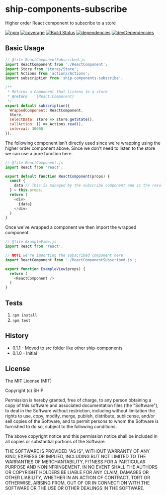 # ship-components-subscribe
Higher order React component to subscribe to a store

[![npm](https://img.shields.io/npm/v/ship-components-subscribe.svg?maxAge=2592000)](https://www.npmjs.com/package/ship-components-subscribe)
[![coverage](https://img.shields.io/coveralls/ship-components/ship-components-subscribe.svg?maxAge=2592000)](https://coveralls.io/github/ship-components/ship-components-subscribe)
[![Build Status](http://img.shields.io/travis/ship-components/ship-components-subscribe/master.svg?style=flat)](https://travis-ci.org/ship-components/ship-components-subscribe)
[![dependencies](https://img.shields.io/david/ship-components/ship-components-subscribe.svg?style=flat)](https://david-dm.org/ship-components/ship-components-subscribe)
[![devDependencies](https://img.shields.io/david/dev/ship-components/ship-components-subscribe.svg?style=flat)](https://david-dm.org/ship-components/ship-components-subscribe?type=dev)


## Basic Usage

```js
// @file ReactComponentSubscribed.js
import ReactComponent from './ReactComponent';
import Store from 'stores/Store';
import Actions from 'actions/Actions';
import subscription from 'ship-components-subscribe';

/**
 * Returns a Component that listens to a store
 * @return    {React.Component}
 */
export default subscription({
  WrappedComponent: ReactComponent,
  Store,
  selectData: store => store.getState(),
  callAction: () => Actions.read(),
  interval: 30000
});

```
The following component isn't directly used since we're wrapping using the higher order component above. Since we don't need to listen to the store we can use a pure function here.
```js
// @file ReactComponent.js
import React from 'react';

export default function ReactComponent(props) {
  const {
    data // This is managed by the subscribe component and is the result of `selectData`
  } = this.props;
  return (
    <div>
      {data}
    </div>
  )
}
```

Once we've wrapped a component we then import the wrapped component.

```js
// @file ExampleView.js
import React from 'react';

// NOTE we're importing the subscribed component here
import ReactComponent from './ReactComponentSubscribed.js';

export function ExampleView(props) {
  return (
    <ReactComponent />
  )
}
```

## Tests

1. `npm install`
2. `npm test`

## History
* 0.1.1 - Moved to src folder like other ship-components
* 0.1.0 - Initial

## License
The MIT License (MIT)

Copyright (c) SHIP

Permission is hereby granted, free of charge, to any person obtaining a copy
of this software and associated documentation files (the "Software"), to deal
in the Software without restriction, including without limitation the rights
to use, copy, modify, merge, publish, distribute, sublicense, and/or sell
copies of the Software, and to permit persons to whom the Software is
furnished to do so, subject to the following conditions:

The above copyright notice and this permission notice shall be included in all
copies or substantial portions of the Software.

THE SOFTWARE IS PROVIDED "AS IS", WITHOUT WARRANTY OF ANY KIND, EXPRESS OR
IMPLIED, INCLUDING BUT NOT LIMITED TO THE WARRANTIES OF MERCHANTABILITY,
FITNESS FOR A PARTICULAR PURPOSE AND NONINFRINGEMENT. IN NO EVENT SHALL THE
AUTHORS OR COPYRIGHT HOLDERS BE LIABLE FOR ANY CLAIM, DAMAGES OR OTHER
LIABILITY, WHETHER IN AN ACTION OF CONTRACT, TORT OR OTHERWISE, ARISING FROM,
OUT OF OR IN CONNECTION WITH THE SOFTWARE OR THE USE OR OTHER DEALINGS IN THE
SOFTWARE.
